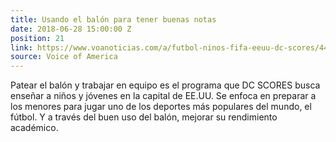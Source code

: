 ```yaml
---
title: Usando el balón para tener buenas notas
date: 2018-06-28 15:00:00 Z
position: 21
link: https://www.voanoticias.com/a/futbol-ninos-fifa-eeuu-dc-scores/4458653.html
source: Voice of America
---
```


Patear el balón y trabajar en equipo es el programa que DC SCORES busca enseñar a niños y jóvenes en la capital de EE.UU. Se enfoca en preparar a los menores para jugar uno de los deportes más populares del mundo, el fútbol. Y a través del buen uso del balón, mejorar su rendimiento académico.